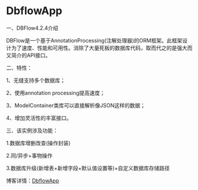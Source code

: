 # DbflowApp

一、DBFlow4.2.4介绍

DBFlow是一个基于AnnotationProcessing(注解处理器)的ORM框架。此框架设计为了速度、性能和可用性。消除了大量死板的数据库代码，取而代之的是强大而又简介的API接口。

 

二、特性：

1、无缝支持多个数据库；

2、使用annotation processing提高速度；

3、ModelContainer类库可以直接解析像JSON这样的数据；

4、增加灵活性的丰富接口。

 

三、该实例涉及功能：

1.数据库增删改查(操作封装)

2.同/异步+事物操作

3.数据库升级(新增表+新增字段+默认值设置等)+自定义数据库存储路径


博客详情：[DbflowApp](https://www.cnblogs.com/xxdh/p/9282504.html)
